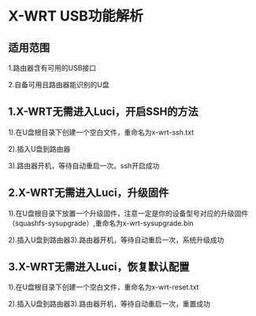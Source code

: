 # X-WRT USB功能解析

## 适用范围

1.路由器含有可用的USB接口

2.自备可用且路由器能识别的U盘

## 1.X-WRT无需进入Luci，开启SSH的方法

1).在U盘根目录下创建一个空白文件，重命名为x-wrt-ssh.txt

2).插入U盘到路由器

3).路由器开机，等待自动重启一次。ssh开启成功

## 2.X-WRT无需进入Luci，升级固件

1).在U盘根目录下放置一个升级固件，注意一定是你的设备型号对应的升级固件（squashfs-sysupgrade）,重命名为x-wrt-sysupgrade.bin

2).插入U盘到路由器3).路由器开机，等待自动重启一次，系统升级成功

## 3.X-WRT无需进入Luci，恢复默认配置

1).在U盘根目录下创建一个空白文件，重命名为x-wrt-reset.txt

2).插入U盘到路由器3).路由器开机，等待自动重启一次，重置成功
